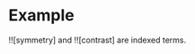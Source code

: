 # Example

!![symmetry] and !![contrast] are indexed terms.

<!-- @analytical-index: Analytical Index -->